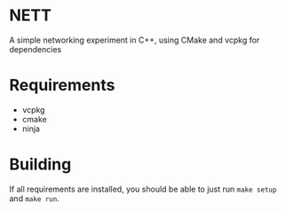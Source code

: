 # NETT

A simple networking experiment in C++, using CMake and vcpkg for dependencies

# Requirements

- vcpkg
- cmake
- ninja

# Building

If all requirements are installed, you should be able to just run `make setup` and `make run`.
